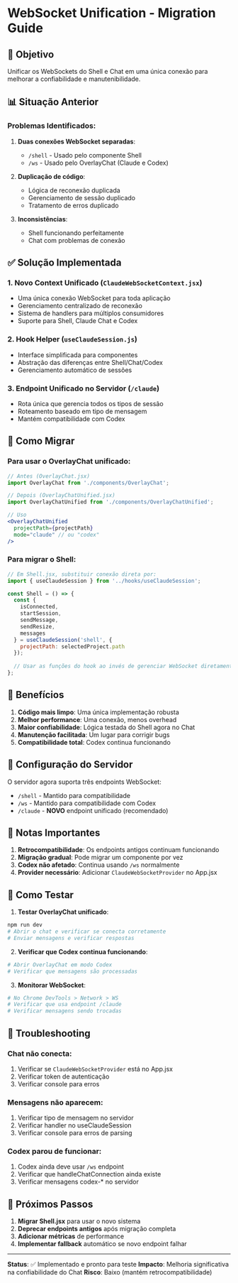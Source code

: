 # WebSocket Unification - Migration Guide

## 🎯 Objetivo
Unificar os WebSockets do Shell e Chat em uma única conexão para melhorar a confiabilidade e manutenibilidade.

## 📊 Situação Anterior

### Problemas Identificados:
1. **Duas conexões WebSocket separadas**:
   - `/shell` - Usado pelo componente Shell
   - `/ws` - Usado pelo OverlayChat (Claude e Codex)

2. **Duplicação de código**:
   - Lógica de reconexão duplicada
   - Gerenciamento de sessão duplicado
   - Tratamento de erros duplicado

3. **Inconsistências**:
   - Shell funcionando perfeitamente
   - Chat com problemas de conexão

## ✅ Solução Implementada

### 1. **Novo Context Unificado** (`ClaudeWebSocketContext.jsx`)
- Uma única conexão WebSocket para toda aplicação
- Gerenciamento centralizado de reconexão
- Sistema de handlers para múltiplos consumidores
- Suporte para Shell, Claude Chat e Codex

### 2. **Hook Helper** (`useClaudeSession.js`)
- Interface simplificada para componentes
- Abstração das diferenças entre Shell/Chat/Codex
- Gerenciamento automático de sessões

### 3. **Endpoint Unificado no Servidor** (`/claude`)
- Rota única que gerencia todos os tipos de sessão
- Roteamento baseado em tipo de mensagem
- Mantém compatibilidade com Codex

## 🔄 Como Migrar

### Para usar o OverlayChat unificado:

```jsx
// Antes (OverlayChat.jsx)
import OverlayChat from './components/OverlayChat';

// Depois (OverlayChatUnified.jsx)
import OverlayChatUnified from './components/OverlayChatUnified';

// Uso
<OverlayChatUnified 
  projectPath={projectPath}
  mode="claude" // ou "codex"
/>
```

### Para migrar o Shell:

```jsx
// Em Shell.jsx, substituir conexão direta por:
import { useClaudeSession } from '../hooks/useClaudeSession';

const Shell = () => {
  const {
    isConnected,
    startSession,
    sendMessage,
    sendResize,
    messages
  } = useClaudeSession('shell', {
    projectPath: selectedProject.path
  });
  
  // Usar as funções do hook ao invés de gerenciar WebSocket diretamente
};
```

## 🚀 Benefícios

1. **Código mais limpo**: Uma única implementação robusta
2. **Melhor performance**: Uma conexão, menos overhead  
3. **Maior confiabilidade**: Lógica testada do Shell agora no Chat
4. **Manutenção facilitada**: Um lugar para corrigir bugs
5. **Compatibilidade total**: Codex continua funcionando

## 🔧 Configuração do Servidor

O servidor agora suporta três endpoints WebSocket:
- `/shell` - Mantido para compatibilidade
- `/ws` - Mantido para compatibilidade com Codex
- `/claude` - **NOVO** endpoint unificado (recomendado)

## 📝 Notas Importantes

1. **Retrocompatibilidade**: Os endpoints antigos continuam funcionando
2. **Migração gradual**: Pode migrar um componente por vez
3. **Codex não afetado**: Continua usando `/ws` normalmente
4. **Provider necessário**: Adicionar `ClaudeWebSocketProvider` no App.jsx

## 🧪 Como Testar

1. **Testar OverlayChat unificado**:
```bash
npm run dev
# Abrir o chat e verificar se conecta corretamente
# Enviar mensagens e verificar respostas
```

2. **Verificar que Codex continua funcionando**:
```bash
# Abrir OverlayChat em modo Codex
# Verificar que mensagens são processadas
```

3. **Monitorar WebSocket**:
```bash
# No Chrome DevTools > Network > WS
# Verificar que usa endpoint /claude
# Verificar mensagens sendo trocadas
```

## 🐛 Troubleshooting

### Chat não conecta:
1. Verificar se `ClaudeWebSocketProvider` está no App.jsx
2. Verificar token de autenticação
3. Verificar console para erros

### Mensagens não aparecem:
1. Verificar tipo de mensagem no servidor
2. Verificar handler no useClaudeSession
3. Verificar console para erros de parsing

### Codex parou de funcionar:
1. Codex ainda deve usar `/ws` endpoint
2. Verificar que handleChatConnection ainda existe
3. Verificar mensagens codex-* no servidor

## 🎯 Próximos Passos

1. **Migrar Shell.jsx** para usar o novo sistema
2. **Deprecar endpoints antigos** após migração completa
3. **Adicionar métricas** de performance
4. **Implementar fallback** automático se novo endpoint falhar

---

**Status**: ✅ Implementado e pronto para teste
**Impacto**: Melhoria significativa na confiabilidade do Chat
**Risco**: Baixo (mantém retrocompatibilidade)